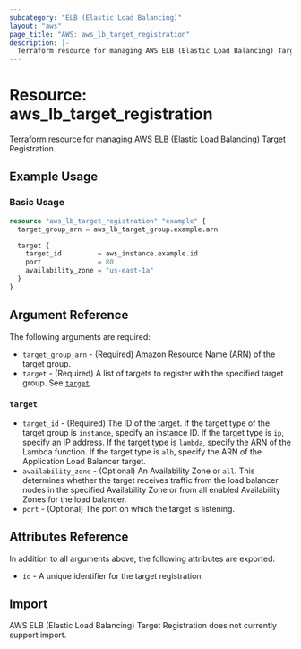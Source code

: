 ```yaml
---
subcategory: "ELB (Elastic Load Balancing)"
layout: "aws"
page_title: "AWS: aws_lb_target_registration"
description: |-
  Terraform resource for managing AWS ELB (Elastic Load Balancing) Target Registration.
---
```

# Resource: aws_lb_target_registration

Terraform resource for managing AWS ELB (Elastic Load Balancing) Target Registration.

## Example Usage

### Basic Usage

```terraform
resource "aws_lb_target_registration" "example" {
  target_group_arn = aws_lb_target_group.example.arn

  target {
    target_id         = aws_instance.example.id
    port              = 80
    availability_zone = "us-east-1a"
  }
}
```

## Argument Reference

The following arguments are required:

* `target_group_arn` - (Required) Amazon Resource Name (ARN) of the target group.
* `target` - (Required) A list of targets to register with the specified target group. See [`target`](#target).

### `target`

* `target_id` - (Required) The ID of the target. If the target type of the target group is `instance`, specify an instance ID. If the target type is `ip`, specify an IP address. If the target type is `lambda`, specify the ARN of the Lambda function. If the target type is `alb`, specify the ARN of the Application Load Balancer target.
* `availability_zone` - (Optional) An Availability Zone or `all`. This determines whether the target receives traffic from the load balancer nodes in the specified Availability Zone or from all enabled Availability Zones for the load balancer.
* `port` - (Optional) The port on which the target is listening.

## Attributes Reference

In addition to all arguments above, the following attributes are exported:

* `id` - A unique identifier for the target registration.

## Import

AWS ELB (Elastic Load Balancing) Target Registration does not currently support import.
